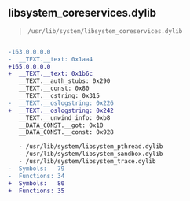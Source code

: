 ## libsystem_coreservices.dylib

> `/usr/lib/system/libsystem_coreservices.dylib`

```diff

-163.0.0.0.0
-  __TEXT.__text: 0x1aa4
+165.0.0.0.0
+  __TEXT.__text: 0x1b6c
   __TEXT.__auth_stubs: 0x290
   __TEXT.__const: 0x80
   __TEXT.__cstring: 0x315
-  __TEXT.__oslogstring: 0x226
+  __TEXT.__oslogstring: 0x242
   __TEXT.__unwind_info: 0xb8
   __DATA_CONST.__got: 0x10
   __DATA_CONST.__const: 0x928

   - /usr/lib/system/libsystem_pthread.dylib
   - /usr/lib/system/libsystem_sandbox.dylib
   - /usr/lib/system/libsystem_trace.dylib
-  Symbols:   79
-  Functions: 34
+  Symbols:   80
+  Functions: 35
 

```
